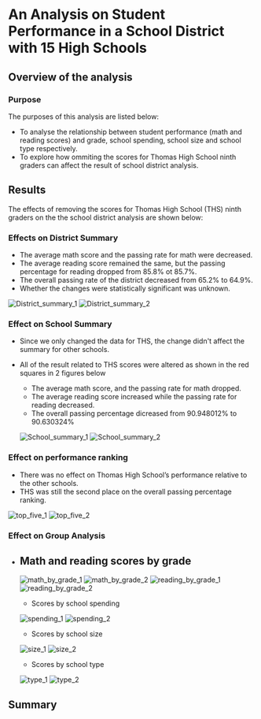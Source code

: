# An Analysis on Student Performance in a School District with 15 High Schools

## Overview of the analysis
### Purpose
The purposes of this analysis are listed below:
- To analyse the relationship between student performance (math and reading scores) and grade, school spending, school size and school type respectively.
- To explore how ommiting the scores for Thomas High School ninth graders can affect the result of school district analysis.

## Results
The effects of removing the scores for Thomas High School (THS) ninth graders on the the school district analysis are shown below:
### Effects on District Summary
- The average math score and the passing rate for math were decreased. 
- The average reading score remained the same, but the passing percentage for reading dropped from 85.8% ot 85.7%. 
- The overall passing rate of the district decreased from 65.2% to 64.9%.
- Whether the changes were statistically significant was unknown.

![District_summary_1](Resources/images/District_summary_1.png)
![District_summary_2](Resources/images/District_summary_2.png)

### Effect on School Summary
- Since we only changed the data for THS, the change didn't affect the summary for other schools.
- All of the result related to THS scores were altered as shown in the red squares in 2 figures below
    - The average math score, and the passing rate for math dropped.
    - The average reading score increased while the passing rate for reading decreased.
    - The overall passing percentage dicreased from 90.948012% to 90.630324%
    
    ![School_summary_1](Resources/images/School_summary_1.png)
    ![School_summary_2](Resources/images/School_summary_2.png)
    
### Effect on performance ranking   
- There was no effect on Thomas High School’s performance relative to the other schools.
- THS was still the second place on the overall passing percentage ranking.

![top_five_1](Resources/images/top_five_1.png)
![top_five_2](Resources/images/top_five_2.png)

### Effect on Group Analysis 

- Math and reading scores by grade
    - 
    ![math_by_grade_1](Resources/images/math_by_grade_1.png) 
    ![math_by_grade_2](Resources/images/math_by_grade_2.png)
    ![reading_by_grade_1](Resources/images/reading_by_grade_1.png)
    ![reading_by_grade_2](Resources/images/reading_by_grade_2.png)
    
    - Scores by school spending
    
    ![spending_1](Resources/images/spending_1.png)
    ![spending_2](Resources/images/spending_2.png)
    
    - Scores by school size
    
    ![size_1](Resources/images/size_1.png)
    ![size_2](Resources/images/size_2.png)
    
    - Scores by school type
    
    ![type_1](Resources/images/type_1.png)
    ![type_2](Resources/images/type_2.png)
    
   
## Summary
